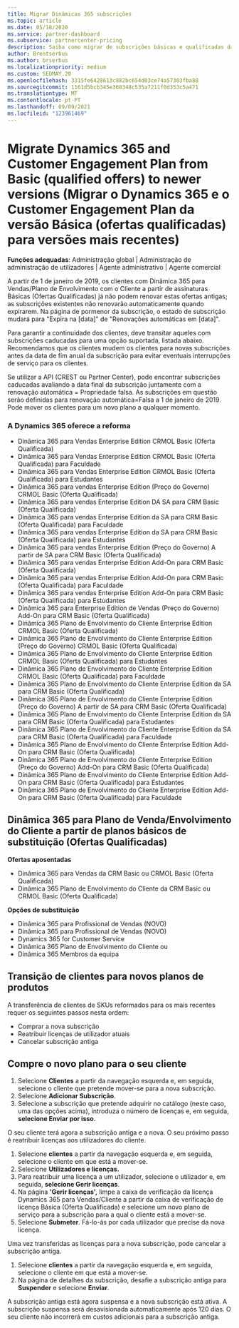 ```yaml
---
title: Migrar Dinâmicas 365 subscrições
ms.topic: article
ms.date: 05/18/2020
ms.service: partner-dashboard
ms.subservice: partnercenter-pricing
description: Saiba como migrar de subscrições básicas e qualificadas da Dynamics 365 para uma nova subscrição antes de expirarem as subscrições existentes.
author: Brentserbus
ms.author: brserbus
ms.localizationpriority: medium
ms.custom: SEOMAY.20
ms.openlocfilehash: 3315fe6428613c882bc654d03ce74a57303fba88
ms.sourcegitcommit: 1161d5bcb345e368348c535a7211f0d353c5a471
ms.translationtype: MT
ms.contentlocale: pt-PT
ms.lasthandoff: 09/09/2021
ms.locfileid: "123961469"
---
```

# <a name="migrate-dynamics-365-and-customer-engagement-plan-from-basic-qualified-offers-to-newer-versions"></a>Migrate Dynamics 365 and Customer Engagement Plan from Basic (qualified offers) to newer versions (Migrar o Dynamics 365 e o Customer Engagement Plan da versão Básica (ofertas qualificadas) para versões mais recentes)

**Funções adequadas**: Administração global | Administração de administração de utilizadores | Agente administrativo | Agente comercial

A partir de 1 de janeiro de 2019, os clientes com Dinâmica 365 para Vendas/Plano de Envolvimento com o Cliente a partir de assinaturas Básicas (Ofertas Qualificadas) já não podem renovar estas ofertas antigas; as subscrições existentes não renovarão automaticamente quando expirarem. Na página de pormenor da subscrição, o estado de subscrição mudará para "Expira na [data]" de "Renovações automáticas em [data]". 

Para garantir a continuidade dos clientes, deve transitar aqueles com subscrições caducadas para uma opção suportada, listada abaixo. Recomendamos que os clientes mudem os clientes para novas subscrições antes da data de fim anual da subscrição para evitar eventuais interrupções de serviço para os clientes.

Se utilizar a API (CREST ou Partner Center), pode encontrar subscrições caducadas avaliando a data final da subscrição juntamente com a renovação automática = Propriedade falsa. As subscrições em questão serão definidas para renovação automática=Falsa a 1 de janeiro de 2019. Pode mover os clientes para um novo plano a qualquer momento. 

### <a name="the-dynamics-365-offers-being-retired"></a>A Dynamics 365 oferece a reforma

- Dinâmica 365 para Vendas Enterprise Edition CRMOL Basic (Oferta Qualificada)
- Dinâmica 365 para Vendas Enterprise Edition CRMOL Basic (Oferta Qualificada) para Faculdade
- Dinâmica 365 para Vendas Enterprise Edition CRMOL Basic (Oferta Qualificada) para Estudantes
- Dinâmica 365 para vendas Enterprise Edition (Preço do Governo) CRMOL Basic (Oferta Qualificada)
- Dinâmica 365 para vendas Enterprise Edition DA SA para CRM Basic (Oferta Qualificada)
- Dinâmica 365 para vendas Enterprise Edition da SA para CRM Basic (Oferta Qualificada) para Faculdade
- Dinâmica 365 para vendas Enterprise Edition da SA para CRM Basic (Oferta Qualificada) para Estudantes
- Dinâmica 365 para vendas Enterprise Edition (Preço do Governo) A partir de SA para CRM Basic (Oferta Qualificada)
- Dinâmica 365 para vendas Enterprise Edition Add-On para CRM Basic (Oferta Qualificada)
- Dinâmica 365 para vendas Enterprise Edition Add-On para CRM Basic (Oferta Qualificada) para Faculdade
- Dinâmica 365 para vendas Enterprise Edition Add-On para CRM Basic (Oferta Qualificada) para Estudantes
- Dinâmica 365 para Enterprise Edition de Vendas (Preço do Governo) Add-On para CRM Basic (Oferta Qualificada)
- Dinâmica 365 Plano de Envolvimento do Cliente Enterprise Edition CRMOL Basic (Oferta Qualificada)
- Dinâmica 365 Plano de Envolvimento do Cliente Enterprise Edition (Preço do Governo) CRMOL Basic (Oferta Qualificada)
- Dinâmica 365 Plano de Envolvimento do Cliente Enterprise Edition CRMOL Basic (Oferta Qualificada) para Estudantes
- Dinâmica 365 Plano de Envolvimento do Cliente Enterprise Edition CRMOL Basic (Oferta Qualificada) para Faculdade
- Dinâmica 365 Plano de Envolvimento do Cliente Enterprise Edition da SA para CRM Basic (Oferta Qualificada)
- Dinâmica 365 Plano de Envolvimento do Cliente Enterprise Edition (Preço do Governo) A partir de SA para CRM Basic (Oferta Qualificada)
- Dinâmica 365 Plano de Envolvimento do Cliente Enterprise Edition da SA para CRM Basic (Oferta Qualificada) para Estudantes
- Dinâmica 365 Plano de Envolvimento do Cliente Enterprise Edition da SA para CRM Basic (Oferta Qualificada) para Faculdade
- Dinâmica 365 Plano de Envolvimento do Cliente Enterprise Edition Add-On para CRM Basic (Oferta Qualificada)
- Dinâmica 365 Plano de Envolvimento do Cliente Enterprise Edition (Preço do Governo) Add-On para CRM Basic (Oferta Qualificada)
- Dinâmica 365 Plano de Envolvimento do Cliente Enterprise Edition Add-On para CRM Basic (Oferta Qualificada) para Estudantes
- Dinâmica 365 Plano de Envolvimento do Cliente Enterprise Edition Add-On para CRM Basic (Oferta Qualificada) para Faculdade



## <a name="dynamics-365-for-sales-customer-engagement-plan-from-basic-qualified-offers-replacement-plans"></a>Dinâmica 365 para Plano de Venda/Envolvimento do Cliente a partir de planos básicos de substituição (Ofertas Qualificadas)

**Ofertas aposentadas**   

- Dinâmica 365 para Vendas da CRM Basic ou CRMOL Basic (Oferta Qualificada)
- Dinâmica 365 Plano de Envolvimento do Cliente da CRM Basic ou CRMOL Basic (Oferta Qualificada)

**Opções de substituição**
- Dinâmica 365 para Profissional de Vendas (NOVO)
- Dinâmica 365 para Profissional de Vendas (NOVO)
- Dynamics 365 for Customer Service
- Dinâmica 365 Plano de Envolvimento do Cliente ou
- Dinâmica 365 Membros da equipa



## <a name="transition-customers-to-new-product-plans"></a>Transição de clientes para novos planos de produtos

A transferência de clientes de SKUs reformados para os mais recentes requer os seguintes passos nesta ordem:

- Comprar a nova subscrição
- Reatribuir licenças de utilizador atuais
- Cancelar subscrição antiga

## <a name="purchase-the-new-plan-for-your-customer"></a>Compre o novo plano para o seu cliente

1. Selecione **Clientes** a partir da navegação esquerda e, em seguida, selecione o cliente que pretende mover-se para a nova subscrição.
2. Selecione **Adicionar Subscrição**.
3. Selecione a subscrição que pretende adquirir no catálogo (neste caso, uma das opções acima), introduza o número de licenças e, em seguida, **selecione Enviar por isso**. 

O seu cliente terá agora a subscrição antiga e a nova. O seu próximo passo é reatribuir licenças aos utilizadores do cliente.

1. Selecione **clientes** a partir da navegação esquerda e, em seguida, selecione o cliente em que está a mover-se.
2. Selecione **Utilizadores e licenças.**
3. Para reatribuir uma licença a um utilizador, selecione o utilizador e, em seguida, **selecione Gerir licenças**. 
4. Na página **'Gerir licenças',** limpe a caixa de verificação da licença Dynamics 365 para Vendas/Cliente a partir da caixa de verificação de licença Básica (Oferta Qualificada) e selecione um novo plano de serviço para a subscrição para a qual o cliente está a mover-se. 
5. Selecione **Submeter**. Fá-lo-ás por cada utilizador que precise da nova licença. 

Uma vez transferidas as licenças para a nova subscrição, pode cancelar a subscrição antiga. 

1. Selecione **clientes** a partir da navegação esquerda e, em seguida, selecione o cliente em que está a mover-se.
2. Na página de detalhes da subscrição, desafie a subscrição antiga para **Suspender** e selecione **Enviar**.

A subscrição antiga está agora suspensa e a nova subscrição está ativa. A subscrição suspensa será desavisionada automaticamente após 120 dias. O seu cliente não incorrerá em custos adicionais para a subscrição antiga.
 

 




